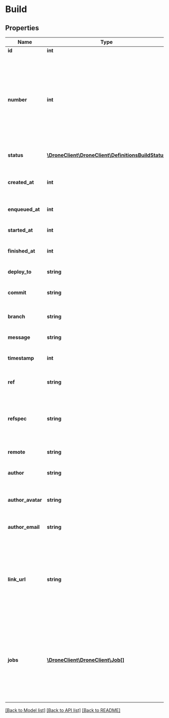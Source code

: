 # Build

## Properties
Name | Type | Description | Notes
------------ | ------------- | ------------- | -------------
**id** | **int** |  | [optional] 
**number** | **int** | The build number.  This number is specified within the context of the repository the build belongs to and is unique within that. | [optional] 
**status** | [**\DroneClient\DroneClient\DefinitionsBuildStatus**](DefinitionsBuildStatus.md) | The current status of the build. | [optional] 
**created_at** | **int** | When the build request was received. | [optional] 
**enqueued_at** | **int** | When the build was enqueued. | [optional] 
**started_at** | **int** | When the build began execution. | [optional] 
**finished_at** | **int** | When the build was finished. | [optional] 
**deploy_to** | **string** | Where the deployment should go. | [optional] 
**commit** | **string** | The commit for the build. | [optional] 
**branch** | **string** | The branch the commit was pushed to. | [optional] 
**message** | **string** | The commit message. | [optional] 
**timestamp** | **int** | When the commit was created. | [optional] 
**ref** | **string** | The alias for the commit. | [optional] 
**refspec** | **string** | The mapping from the local repository to a branch in the remote. | [optional] 
**remote** | **string** | The remote repository. | [optional] 
**author** | **string** | The login for the author of the commit. | [optional] 
**author_avatar** | **string** | The avatar for the author of the commit. | [optional] 
**author_email** | **string** | The email for the author of the commit. | [optional] 
**link_url** | **string** | The link to view the repository.  This link will point to the repository state associated with the build&#39;s commit. | [optional] 
**jobs** | [**\DroneClient\DroneClient\Job[]**](Job.md) | The jobs associated with this build.  A build will have multiple jobs if a matrix build was used or if a rebuild was requested. | [optional] 

[[Back to Model list]](../README.md#documentation-for-models) [[Back to API list]](../README.md#documentation-for-api-endpoints) [[Back to README]](../README.md)


